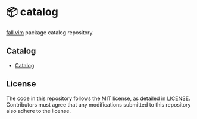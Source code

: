 # 📦 catalog

[fall.vim] package catalog repository.

[fall.vim]: https://github.com/vim-fall/fall.vim

## Catalog

- [Catalog](./src/v1/catalog.yaml)

## License

The code in this repository follows the MIT license, as detailed in
[LICENSE](./LICENSE). Contributors must agree that any modifications submitted
to this repository also adhere to the license.
